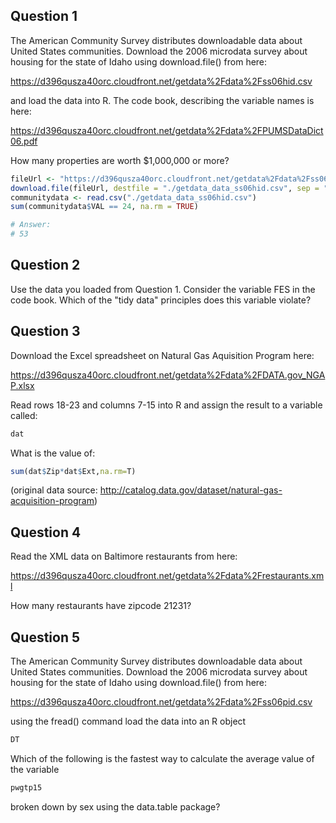 ## Question 1
The American Community Survey distributes downloadable data about United States communities. Download the 2006 microdata survey about housing for the state of Idaho using download.file() from here: 

https://d396qusza40orc.cloudfront.net/getdata%2Fdata%2Fss06hid.csv

and load the data into R. The code book, describing the variable names is here:

https://d396qusza40orc.cloudfront.net/getdata%2Fdata%2FPUMSDataDict06.pdf 

How many properties are worth $1,000,000 or more?

```R
fileUrl <- "https://d396qusza40orc.cloudfront.net/getdata%2Fdata%2Fss06hid.csv"
download.file(fileUrl, destfile = "./getdata_data_ss06hid.csv", sep = ",", method = "curl")
communitydata <- read.csv("./getdata_data_ss06hid.csv")
sum(communitydata$VAL == 24, na.rm = TRUE)

# Answer: 
# 53

```


## Question 2
Use the data you loaded from Question 1. Consider the variable FES in the code book. Which of the "tidy data" principles does this variable violate? 

## Question 3
Download the Excel spreadsheet on Natural Gas Aquisition Program here: 

 https://d396qusza40orc.cloudfront.net/getdata%2Fdata%2FDATA.gov_NGAP.xlsx 

Read rows 18-23 and columns 7-15 into R and assign the result to a variable called:

```R
dat
```
What is the value of:
```R
sum(dat$Zip*dat$Ext,na.rm=T)
```
(original data source: http://catalog.data.gov/dataset/natural-gas-acquisition-program)

## Question 4
Read the XML data on Baltimore restaurants from here:

https://d396qusza40orc.cloudfront.net/getdata%2Fdata%2Frestaurants.xml 

How many restaurants have zipcode 21231? 

## Question 5
The American Community Survey distributes downloadable data about United States communities. Download the 2006 microdata survey about housing for the state of Idaho using download.file() from here: 

https://d396qusza40orc.cloudfront.net/getdata%2Fdata%2Fss06pid.csv

using the fread() command load the data into an R object

```R
DT
```
Which of the following is the fastest way to calculate the average value of the variable
```R
pwgtp15
```
broken down by sex using the data.table package?
